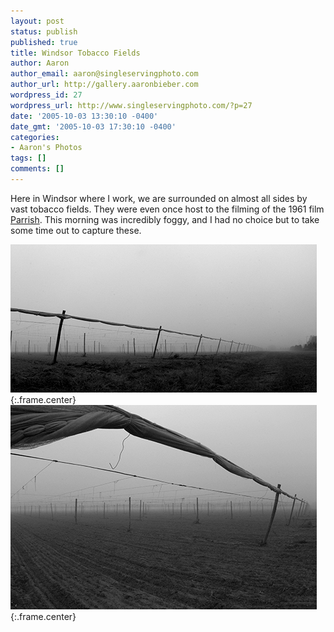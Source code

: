 ```yaml
---
layout: post
status: publish
published: true
title: Windsor Tobacco Fields
author: Aaron
author_email: aaron@singleservingphoto.com
author_url: http://gallery.aaronbieber.com
wordpress_id: 27
wordpress_url: http://www.singleservingphoto.com/?p=27
date: '2005-10-03 13:30:10 -0400'
date_gmt: '2005-10-03 17:30:10 -0400'
categories:
- Aaron's Photos
tags: []
comments: []
---
```

Here in Windsor where I work, we are surrounded on almost all sides by
vast tobacco fields. They were even once host to the filming of the 1961
film [Parrish](http://www.imdb.com/title/tt0055279). This morning was
incredibly foggy, and I had no choice but to take some time out to
capture these.

![](/ssp/03oct05-01.jpg){:.frame.center}\
 ![](/ssp/03oct05-02.jpg){:.frame.center}
